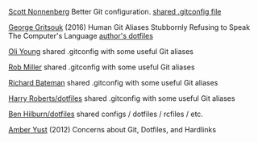 
[Scott Nonnenberg](https://blog.scottnonnenberg.com/better-git-configuration/)
Better Git configuration.
[shared .gitconfig file](https://gist.github.com/scottnonnenberg/fefa3f65fdb3715d25882f3023b31c29)

[George Gritsouk](https://gggritso.com/human-git-aliases)
(2016) Human Git Aliases
Stubbornly Refusing to Speak The Computer's Language
[author's dotfiles](https://github.com/gggritso/dotfiles/blob/master/gitconfig.symlink)

[Oli Young](https://gist.github.com/oliyoung/91a829ea21550a7a7d9469220a7c2f73)
shared .gitconfig with some useful Git aliases

[Rob Miller](https://gist.github.com/robmiller/6018582)
shared .gitconfig with some useful Git aliases

[Richard Bateman](https://gist.github.com/taxilian/1338308)
shared .gitconfig with some useful Git aliases

[Harry Roberts/dotfiles](https://github.com/csswizardry/dotfiles/blob/master/.gitconfig)
shared .gitconfig with some useful Git aliases

[Ben Hilburn/dotfiles](https://github.com/bhilburn/dotfiles)
shared configs / dotfiles / rcfiles / etc.

[Amber Yust](https://codingkilledthecat-wordpress-com.cdn.ampproject.org/c/s/codingkilledthecat.wordpress.com/2012/08/08/git-dotfiles-and-hardlinks/amp/)
(2012) Concerns about Git, Dotfiles, and Hardlinks
